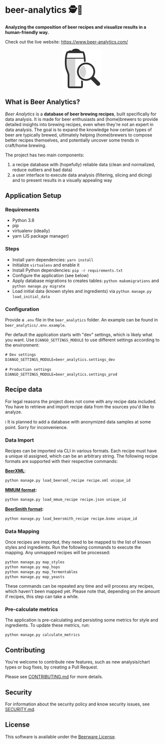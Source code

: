 beer-analytics 🕵️🍺
===================

**Analyzing the composition of beer recipes and visualize results in a human-friendly way.**

Check out the live website: https://www.beer-analytics.com/

<p align="center"><img alt="Logo" src="web_app/static/img/logo-dark.svg" width="128" height="128" /></p>

What is Beer Analytics?
-----------------------

*Beer Analytics* is a **database of beer brewing recipes**, built specifically for data analysis. It is made for beer
enthusiasts and (home)brewers to provide detailed insights into brewing recipes, even when they're not an expert in data
analysis. The goal is to expand the knowledge how certain types of beer are typically brewed, ultimately helping
(home)brewers to compose better recipes themselves, and potentially uncover some trends in craft/home brewing.

The project has two main components:

1) a recipe database with (hopefully) reliable data (clean and normalized, reduce outliers and bad data)
2) a user interface to execute data analysis (filtering, slicing and dicing) and to present results in a visually
   appealing way

Application Setup
-----------------

### Requirements

- Python 3.8
- pip
- virtualenv (ideally)
- yarn (JS package manager)

### Steps

- Install yarn dependencies: `yarn install`
- Initialize `virtualenv` and enable it
- Install Python dependencies: `pip -r requirements.txt`
- Configure the application (see below)
- Apply database migrations to creates tables: `python makemigrations` and `python manage.py migrate`
- Load initial data (known styles and ingredients) via `python manage.py load_initial_data`

### Configuration

Provide a `.env` file in the `beer_analytics` folder. An example can be found in `beer_analytics/.env.example`.

Per default the application starts with "dev" settings, which is likely what you want. Use `DJANGO_SETTINGS_MODULE` to
use different settings according to the environment:

```
# Dev settings
DJANGO_SETTINGS_MODULE=beer_analytics.settings_dev

# Production settings
DJANGO_SETTINGS_MODULE=beer_analytics.settings_prod
```

Recipe data
-----------

For legal reasons the project does not come with any recipe data included. You have to retrieve and import recipe data 
from the sources you'd like to analyze.

ℹ️ It is planned to add a database with anonymized data samples at some point. Sorry for inconvenience.

### Data Import

Recipes can be imported via CLI in various formats. Each recipe must have a unique id assigned, which can be an
arbitrary string. The following recipe formats are supported with their respective commands:

**[BeerXML](http://www.beerxml.com/)**:

```bash
python manage.py load_beerxml_recipe recipe.xml unique_id
```

**[MMUM format](https://www.maischemalzundmehr.de/):**

```bash
python manage.py load_mmum_recipe recipe.json unique_id
```

**[BeerSmith format](https://beersmithrecipes.com/):**

```bash
python manage.py load_beersmith_recipe recipe.bsmx unique_id
```

### Data Mapping

Once recipes are imported, they need to be mapped to the list of known styles and ingredients. Run the following
commands to execute the mapping. Any unmapped recipes will be processed:

```
python manage.py map_styles
python manage.py map_hops
python manage.py map_fermentables
python manage.py map_yeasts
```

These commands can be repeated any time and will process any recipes, which haven't been mapped yet. Please note that,
depending on the amount if recipes, this step can take a while.

### Pre-calculate metrics

The application is pre-calculating and persisting some metrics for style and ingredients. To update these metrics, run:

```
python manage.py calculate_metrics
```

Contributing
------------

You're welcome to contribute new features, such as new analysis/chart types or bug fixes, by creating a Pull Request.

Please see [CONTRIBUTING.md](CONTRIBUTING.md) for more details.

Security
--------

For information about the security policy and know security issues, see [SECURITY.md](SECURITY.md). 

License
-------

This software is available under the [Beerware License](LICENSE).
